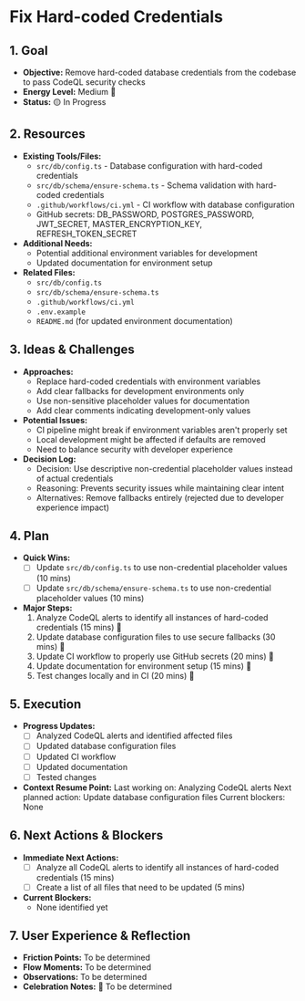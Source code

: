 # Fix Hard-coded Credentials

## 1. Goal
- **Objective:** Remove hard-coded database credentials from the codebase to pass CodeQL security checks
- **Energy Level:** Medium 🔋
- **Status:** 🟡 In Progress

## 2. Resources
- **Existing Tools/Files:**
  - `src/db/config.ts` - Database configuration with hard-coded credentials
  - `src/db/schema/ensure-schema.ts` - Schema validation with hard-coded credentials
  - `.github/workflows/ci.yml` - CI workflow with database configuration
  - GitHub secrets: DB_PASSWORD, POSTGRES_PASSWORD, JWT_SECRET, MASTER_ENCRYPTION_KEY, REFRESH_TOKEN_SECRET
- **Additional Needs:**
  - Potential additional environment variables for development
  - Updated documentation for environment setup
- **Related Files:**
  - `src/db/config.ts`
  - `src/db/schema/ensure-schema.ts`
  - `.github/workflows/ci.yml`
  - `.env.example`
  - `README.md` (for updated environment documentation)

## 3. Ideas & Challenges
- **Approaches:**
  - Replace hard-coded credentials with environment variables
  - Add clear fallbacks for development environments only
  - Use non-sensitive placeholder values for documentation
  - Add clear comments indicating development-only values
- **Potential Issues:**
  - CI pipeline might break if environment variables aren't properly set
  - Local development might be affected if defaults are removed
  - Need to balance security with developer experience
- **Decision Log:**
  - Decision: Use descriptive non-credential placeholder values instead of actual credentials
  - Reasoning: Prevents security issues while maintaining clear intent
  - Alternatives: Remove fallbacks entirely (rejected due to developer experience impact)

## 4. Plan
- **Quick Wins:**
  - [ ] Update `src/db/config.ts` to use non-credential placeholder values (10 mins)
  - [ ] Update `src/db/schema/ensure-schema.ts` to use non-credential placeholder values (10 mins)
- **Major Steps:**
  1. Analyze CodeQL alerts to identify all instances of hard-coded credentials (15 mins) 🎯
  2. Update database configuration files to use secure fallbacks (30 mins) 🎯
  3. Update CI workflow to properly use GitHub secrets (20 mins) 🎯
  4. Update documentation for environment setup (15 mins) 🎯
  5. Test changes locally and in CI (20 mins) 🎯

## 5. Execution
- **Progress Updates:**
  - [ ] Analyzed CodeQL alerts and identified affected files
  - [ ] Updated database configuration files
  - [ ] Updated CI workflow
  - [ ] Updated documentation
  - [ ] Tested changes
- **Context Resume Point:**
  Last working on: Analyzing CodeQL alerts
  Next planned action: Update database configuration files
  Current blockers: None

## 6. Next Actions & Blockers
- **Immediate Next Actions:** 
  - [ ] Analyze all CodeQL alerts to identify all instances of hard-coded credentials (15 mins)
  - [ ] Create a list of all files that need to be updated (5 mins)
- **Current Blockers:**
  - None identified yet

## 7. User Experience & Reflection
- **Friction Points:** To be determined
- **Flow Moments:** To be determined
- **Observations:** To be determined
- **Celebration Notes:** 🎉 To be determined
